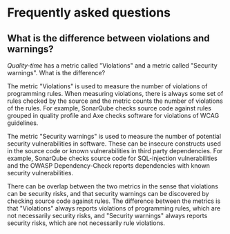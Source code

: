 # Frequently asked questions

## What is the difference between violations and warnings?

*Quality-time* has a metric called "Violations" and a metric called "Security warnings". What is the difference?

The metric "Violations" is used to measure the number of violations of programming rules. When measuring violations, there is always some set of rules checked by the source and the metric counts the number of violations of the rules. For example, SonarQube checks source code against rules grouped in quality profile and Axe checks software for violations of WCAG guidelines.

The metric "Security warnings" is used to measure the number of potential security vulnerabilities in software. These can be insecure constructs used in the source code or known vulnerabilities in third party dependencies. For example, SonarQube checks source code for SQL-injection vulnerabilities and the OWASP Dependency-Check reports dependencies with known security vulnerabilities.

There can be overlap between the two metrics in the sense that violations can be security risks, and that security warnings can be discovered by checking source code against rules. The difference between the metrics is that "Violations" always reports violations of programming rules, which are not necessarily security risks, and "Security warnings" always reports security risks, which are not necessarily rule violations.

